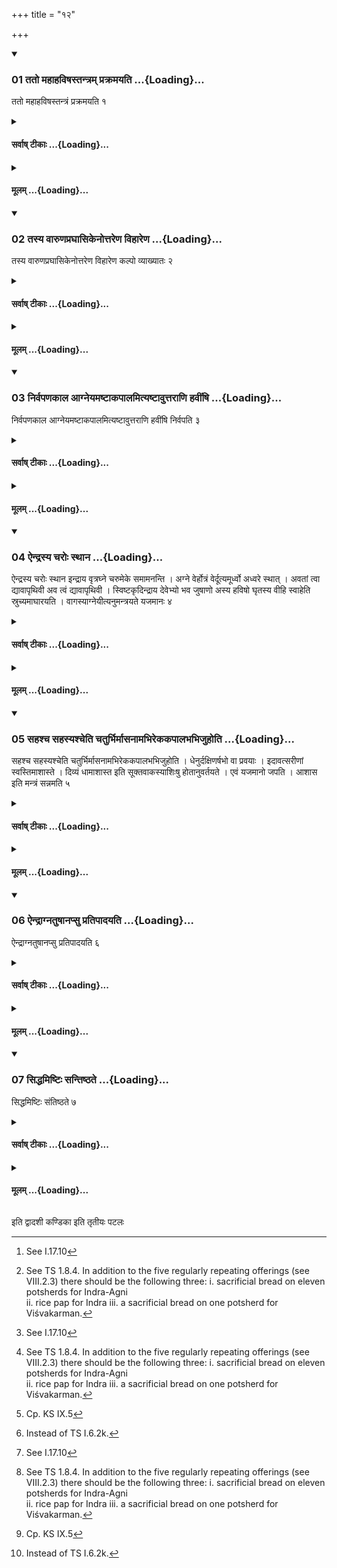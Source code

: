 +++
title = "१२"

+++

<div class="js_include" includetitle="true" newlevelforh1="3" unfilled url="/vedAH_yajuH/taittirIyam/sUtram/ApastambaH/shrautam/vishvAsa-prastutiH/08/12/01_tato_mahAhaviShastantram_prakramayati.md">
<details open><summary><h3>01 ततो महाहविषस्तन्त्रम् प्रक्रमयति ...{Loading}...</h3></summary>

ततो महाहविषस्तन्त्रं प्रक्रमयति १
</details>
</div>
<div class="js_include collapsed" newlevelforh1="4" title="सर्वाष् टीकाः" unfilled url="/vedAH_yajuH/taittirIyam/sUtram/ApastambaH/shrautam/sarvASh_TIkAH/08/12/01_tato_mahAhaviShastantram_prakramayati.md">
<details><summary><h4>सर्वाष् टीकाः ...{Loading}...</h4></summary>
<details><summary>थिते</summary>

1. Then the Adhvaryu causes to start the procedure of the Great offering (Mahāhavis).
</details>
</details>
</div>
<div class="js_include collapsed" newlevelforh1="4" title="मूलम्" unfilled url="/vedAH_yajuH/taittirIyam/sUtram/ApastambaH/shrautam/mUlam/08/12/01_tato_mahAhaviShastantram_prakramayati.md">
<details><summary><h4>मूलम् ...{Loading}...</h4></summary>

ततो महाहविषस्तन्त्रं प्रक्रमयति १
</details>
</div>
<div class="js_include" includetitle="true" newlevelforh1="3" unfilled url="/vedAH_yajuH/taittirIyam/sUtram/ApastambaH/shrautam/vishvAsa-prastutiH/08/12/02_tasya_vAruNapraghAsikenottareNa_vihAreNa.md">
<details open><summary><h3>02 तस्य वारुणप्रघासिकेनोत्तरेण विहारेण ...{Loading}...</h3></summary>

तस्य वारुणप्रघासिकेनोत्तरेण विहारेण कल्पो व्याख्यातः २
</details>
</div>
<div class="js_include collapsed" newlevelforh1="4" title="सर्वाष् टीकाः" unfilled url="/vedAH_yajuH/taittirIyam/sUtram/ApastambaH/shrautam/sarvASh_TIkAH/08/12/02_tasya_vAruNapraghAsikenottareNa_vihAreNa.md">
<details><summary><h4>सर्वाष् टीकाः ...{Loading}...</h4></summary>
<details><summary>थिते</summary>

2. The procedure of it is (as good as) explained by (the procedure of) the northern sacrificial place of Varuṇapraghāsa.
</details>
</details>
</div>
<div class="js_include collapsed" newlevelforh1="4" title="मूलम्" unfilled url="/vedAH_yajuH/taittirIyam/sUtram/ApastambaH/shrautam/mUlam/08/12/02_tasya_vAruNapraghAsikenottareNa_vihAreNa.md">
<details><summary><h4>मूलम् ...{Loading}...</h4></summary>

तस्य वारुणप्रघासिकेनोत्तरेण विहारेण कल्पो व्याख्यातः २
</details>
</div>
<div class="js_include" includetitle="true" newlevelforh1="3" unfilled url="/vedAH_yajuH/taittirIyam/sUtram/ApastambaH/shrautam/vishvAsa-prastutiH/08/12/03_nirvapaNakAla_AgneyamaShTAkapAlamityaShTAvuttarANi_havIMShi.md">
<details open><summary><h3>03 निर्वपणकाल आग्नेयमष्टाकपालमित्यष्टावुत्तराणि हवींषि ...{Loading}...</h3></summary>

निर्वपणकाल आग्नेयमष्टाकपालमित्यष्टावुत्तराणि हवींषि निर्वपति ३
</details>
</div>
<div class="js_include collapsed" newlevelforh1="4" title="सर्वाष् टीकाः" unfilled url="/vedAH_yajuH/taittirIyam/sUtram/ApastambaH/shrautam/sarvASh_TIkAH/08/12/03_nirvapaNakAla_AgneyamaShTAkapAlamityaShTAvuttarANi_havIMShi.md">
<details><summary><h4>सर्वाष् टीकाः ...{Loading}...</h4></summary>
<details><summary>थिते</summary>

3. At the time of taking out the oblation material[^1] (the Adhvaryu) takes out the oblation material of the next eight offerings like a sacrificial bread on eight potsherds for Agr...[^2]  

[^1]: See I.17.10  

[^2]: See TS 1.8.4. In addition to the five regularly repeating offerings (see VIII.2.3) there should be the following three:
i. sacrificial bread on eleven potsherds for Indra-Agni  
ii. rice pap for Indra
iii. a sacrificial bread on one potsherd for Viśvakarman.
</details>
</details>
</div>
<div class="js_include collapsed" newlevelforh1="4" title="मूलम्" unfilled url="/vedAH_yajuH/taittirIyam/sUtram/ApastambaH/shrautam/mUlam/08/12/03_nirvapaNakAla_AgneyamaShTAkapAlamityaShTAvuttarANi_havIMShi.md">
<details><summary><h4>मूलम् ...{Loading}...</h4></summary>

निर्वपणकाल आग्नेयमष्टाकपालमित्यष्टावुत्तराणि हवींषि निर्वपति ३
</details>
</div>
<div class="js_include" includetitle="true" newlevelforh1="3" unfilled url="/vedAH_yajuH/taittirIyam/sUtram/ApastambaH/shrautam/vishvAsa-prastutiH/08/12/04_aindrasya_charoH_sthAna.md">
<details open><summary><h3>04 ऐन्द्रस्य चरोः स्थान ...{Loading}...</h3></summary>

ऐन्द्रस्य चरोः स्थान इन्द्राय वृत्रघ्ने चरुमेके समामनन्ति । अग्ने वेर्होत्रं वेर्दूत्यमूर्ध्वो अध्वरे स्थात् । अवतां त्वा द्यावापृथिवी अव त्वं द्यावापृथिवी । स्विष्टकृदिन्द्राय देवेभ्यो भव जुषाणो अस्य हविषो घृतस्य वीहि स्वाहेति स्रुच्यमाघारयति । वागस्याग्नेयीत्यनुमन्त्रयते यजमानः ४
</details>
</div>
<div class="js_include collapsed" newlevelforh1="4" title="सर्वाष् टीकाः" unfilled url="/vedAH_yajuH/taittirIyam/sUtram/ApastambaH/shrautam/sarvASh_TIkAH/08/12/04_aindrasya_charoH_sthAna.md">
<details><summary><h4>सर्वाष् टीकाः ...{Loading}...</h4></summary>
<details><summary>थिते</summary>

4. According to the tradition of some[^1] (ritualists) there should be rice-pap for Indra Vr̥trahan instead of the rice-pap for Indra[^2]. He pours the ghee libation with the Juhū(-ladle) with agner ver hotraṁ[^3]... The sacrificer addresses that offering with vāgasyāgneyi.[^4]  

[^1]: Cf. MS I. 10.1.  

[^2]: Cp. II.14.1.  

[^3]: Cp. KS IX.5  

[^4]: Instead of TS I.6.2k.
</details>
</details>
</div>
<div class="js_include collapsed" newlevelforh1="4" title="मूलम्" unfilled url="/vedAH_yajuH/taittirIyam/sUtram/ApastambaH/shrautam/mUlam/08/12/04_aindrasya_charoH_sthAna.md">
<details><summary><h4>मूलम् ...{Loading}...</h4></summary>

ऐन्द्रस्य चरोः स्थान इन्द्राय वृत्रघ्ने चरुमेके समामनन्ति । अग्ने वेर्होत्रं वेर्दूत्यमूर्ध्वो अध्वरे स्थात् । अवतां त्वा द्यावापृथिवी अव त्वं द्यावापृथिवी । स्विष्टकृदिन्द्राय देवेभ्यो भव जुषाणो अस्य हविषो घृतस्य वीहि स्वाहेति स्रुच्यमाघारयति । वागस्याग्नेयीत्यनुमन्त्रयते यजमानः ४
</details>
</div>
<div class="js_include" includetitle="true" newlevelforh1="3" unfilled url="/vedAH_yajuH/taittirIyam/sUtram/ApastambaH/shrautam/vishvAsa-prastutiH/08/12/05_sahashcha_sahasyashcheti_chaturbhirmAsanAmabhirekakapAlabhabhijuhoti.md">
<details open><summary><h3>05 सहश्च सहस्यश्चेति चतुर्भिर्मासनामभिरेककपालभभिजुहोति ...{Loading}...</h3></summary>

सहश्च सहस्यश्चेति चतुर्भिर्मासनामभिरेककपालभभिजुहोति । धेनुर्दक्षिणर्षभो वा प्रवयाः । इदावत्सरीणां स्वस्तिमाशास्ते । दिव्यं धामाशास्त इति सूक्तवाकस्याशिःषु होतानुवर्तयते । एवं यजमानो जपति । आशास इति मन्त्रं सन्नमति ५
</details>
</div>
<div class="js_include collapsed" newlevelforh1="4" title="सर्वाष् टीकाः" unfilled url="/vedAH_yajuH/taittirIyam/sUtram/ApastambaH/shrautam/sarvASh_TIkAH/08/12/05_sahashcha_sahasyashcheti_chaturbhirmAsanAmabhirekakapAlabhabhijuhoti.md">
<details><summary><h4>सर्वाष् टीकाः ...{Loading}...</h4></summary>
<details><summary>थिते</summary>

5. With the four names of months sahasca sahasyasca[^1]... he offers ghee on the sacrificial bread on one potsherd (after it has been offered).[^2] A milk-cow or a full-grown bull (should be given as) the sacrificial gift. The Hotr̥ changes the words in the benedictions of the Sūktavāka as follows: idāvatsarīṇāṁ svastimāśāste divyaṁ dhāmāśāste.[^3] The sacrificer mutters in the same manner; he modifies the formula with the word āśāse insted of āsāste.[^4]  

[^1]: TS IV.4.11.e-f  

[^2]: Cp. VIII.2.18, VIII.7.2, VIII.20.8  

[^3]: Cp. VIII.7.5.  

[^4]: Cp. VIII.3.4-5; VIII.7.8; VIII.21.1.
</details>
</details>
</div>
<div class="js_include collapsed" newlevelforh1="4" title="मूलम्" unfilled url="/vedAH_yajuH/taittirIyam/sUtram/ApastambaH/shrautam/mUlam/08/12/05_sahashcha_sahasyashcheti_chaturbhirmAsanAmabhirekakapAlabhabhijuhoti.md">
<details><summary><h4>मूलम् ...{Loading}...</h4></summary>

सहश्च सहस्यश्चेति चतुर्भिर्मासनामभिरेककपालभभिजुहोति । धेनुर्दक्षिणर्षभो वा प्रवयाः । इदावत्सरीणां स्वस्तिमाशास्ते । दिव्यं धामाशास्त इति सूक्तवाकस्याशिःषु होतानुवर्तयते । एवं यजमानो जपति । आशास इति मन्त्रं सन्नमति ५
</details>
</div>
<div class="js_include" includetitle="true" newlevelforh1="3" unfilled url="/vedAH_yajuH/taittirIyam/sUtram/ApastambaH/shrautam/vishvAsa-prastutiH/08/12/06_aindrAgnatuShAnapsu_pratipAdayati.md">
<details open><summary><h3>06 ऐन्द्राग्नतुषानप्सु प्रतिपादयति ...{Loading}...</h3></summary>

ऐन्द्राग्नतुषानप्सु प्रतिपादयति ६
</details>
</div>
<div class="js_include collapsed" newlevelforh1="4" title="सर्वाष् टीकाः" unfilled url="/vedAH_yajuH/taittirIyam/sUtram/ApastambaH/shrautam/sarvASh_TIkAH/08/12/06_aindrAgnatuShAnapsu_pratipAdayati.md">
<details><summary><h4>सर्वाष् टीकाः ...{Loading}...</h4></summary>
<details><summary>थिते</summary>

6. He throws the chaff of the rice-grains in connection with the sacrificial bread for Indra-Agni, into water.
</details>
</details>
</div>
<div class="js_include collapsed" newlevelforh1="4" title="मूलम्" unfilled url="/vedAH_yajuH/taittirIyam/sUtram/ApastambaH/shrautam/mUlam/08/12/06_aindrAgnatuShAnapsu_pratipAdayati.md">
<details><summary><h4>मूलम् ...{Loading}...</h4></summary>

ऐन्द्राग्नतुषानप्सु प्रतिपादयति ६
</details>
</div>
<div class="js_include" includetitle="true" newlevelforh1="3" unfilled url="/vedAH_yajuH/taittirIyam/sUtram/ApastambaH/shrautam/vishvAsa-prastutiH/08/12/07_siddhamiShTiH_santiShThate.md">
<details open><summary><h3>07 सिद्धमिष्टिः सन्तिष्ठते ...{Loading}...</h3></summary>

सिद्धमिष्टिः संतिष्ठते ७
</details>
</div>
<div class="js_include collapsed" newlevelforh1="4" title="सर्वाष् टीकाः" unfilled url="/vedAH_yajuH/taittirIyam/sUtram/ApastambaH/shrautam/sarvASh_TIkAH/08/12/07_siddhamiShTiH_santiShThate.md">
<details><summary><h4>सर्वाष् टीकाः ...{Loading}...</h4></summary>
<details><summary>थिते</summary>

7. The offering stands completly established in completed) in accordance with the established paradigm.
</details>
</details>
</div>
<div class="js_include collapsed" newlevelforh1="4" title="मूलम्" unfilled url="/vedAH_yajuH/taittirIyam/sUtram/ApastambaH/shrautam/mUlam/08/12/07_siddhamiShTiH_santiShThate.md">
<details><summary><h4>मूलम् ...{Loading}...</h4></summary>

सिद्धमिष्टिः संतिष्ठते ७
</details>
</div>

  
इति द्वादशी कण्डिका 
इति तृतीयः पटलः
